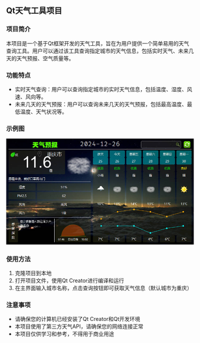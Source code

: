 ## Qt天气工具项目

### 项目简介

本项目是一个基于Qt框架开发的天气工具，旨在为用户提供一个简单易用的天气查询工具。用户可以通过该工具查询指定城市的天气信息，包括实时天气、未来几天的天气预报、空气质量等。

### 功能特点

- 实时天气查询：用户可以查询指定城市的实时天气信息，包括温度、湿度、风速、风向等。
- 未来几天的天气预报：用户可以查询未来几天的天气预报，包括最高温度、最低温度、天气状况等。

### 示例图
![示例图](Snipaste.jpg)

### 使用方法

1. 克隆项目到本地
2. 打开项目文件，使用Qt Creator进行编译和运行
3. 在主界面输入城市名称，点击查询按钮即可获取天气信息（默认城市为重庆）

### 注意事项

- 请确保您的计算机已经安装了Qt Creator和Qt开发环境
- 本项目使用了第三方天气API，请确保您的网络连接正常
- 本项目仅供学习和参考，不得用于商业用途
